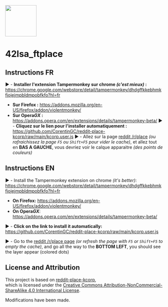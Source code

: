 <img src="https://upload.wikimedia.org/wikipedia/commons/b/bd/CC-BY-NC-SA.svg" data-canonical-src="https://upload.wikimedia.org/wikipedia/commons/b/bd/CC-BY-NC-SA.svg" width="100" />

# 42lsa_ftplace

## Instructions FR
▶️ - **Installer l'extension Tampermonkey  sur chrome *(c'est mieux)* :** https://chrome.google.com/webstore/detail/tampermonkey/dhdgffkkebhmkfjojejmpbldmpobfkfo?hl=fr
- **Sur Firefox :** https://addons.mozilla.org/en-US/firefox/addon/violentmonkey/
- **Sur Opera*GX* :** https://addons.opera.com/en/extensions/details/tampermonkey-beta/
▶️ - **Cliquez sur le lien pour l'installer automatiquement :** https://github.com/CorentinGC/reddit-place-kcorp/raw/main/kcorp.user.js
▶️ - Allez sur la page <a href="https://www.reddit.com/r/place/?cx=30&cy=974&px=44">reddit /r/place</a> *(ou rafraichissez la page `F5` ou `Shift+F5` pour vider le cache)*, et allez tout en **BAS A GAUCHE**, vous devriez voir le calque apparaitre *(des points de couleurs)*

## Instructions EN
▶️ - Install the Tampermonkey extension on chrome *(it's better)*: https://chrome.google.com/webstore/detail/tampermonkey/dhdgffkkebhmkfjojejmpbldmpobfkfo?hl=fr
- **On Firefox:** https://addons.mozilla.org/en-US/firefox/addon/violentmonkey/
- **On Opera*GX***: https://addons.opera.com/en/extensions/details/tampermonkey-beta/

▶️ - **Click on the link to install it automatically:** https://github.com/CorentinGC/reddit-place-kcorp/raw/main/kcorp.user.js

▶️ - Go to the <a href="https://www.reddit.com/r/place/?cx=30&cy=974&px=44">reddit /r/place page</a> *(or refresh the page with `F5` or `Shift+F5` to empty the cache)*, and go all the way to the **BOTTOM LEFT**, you should see the layer appear (colored dots)

## License and Attribution
This project is based on [reddit-place-kcorp](https://github.com/CorentinGC/reddit-place-kcorp),  
which is licensed under the [Creative Commons Attribution-NonCommercial-ShareAlike 4.0 International License](http://creativecommons.org/licenses/by-nc-sa/4.0/).

Modifications have been made.
